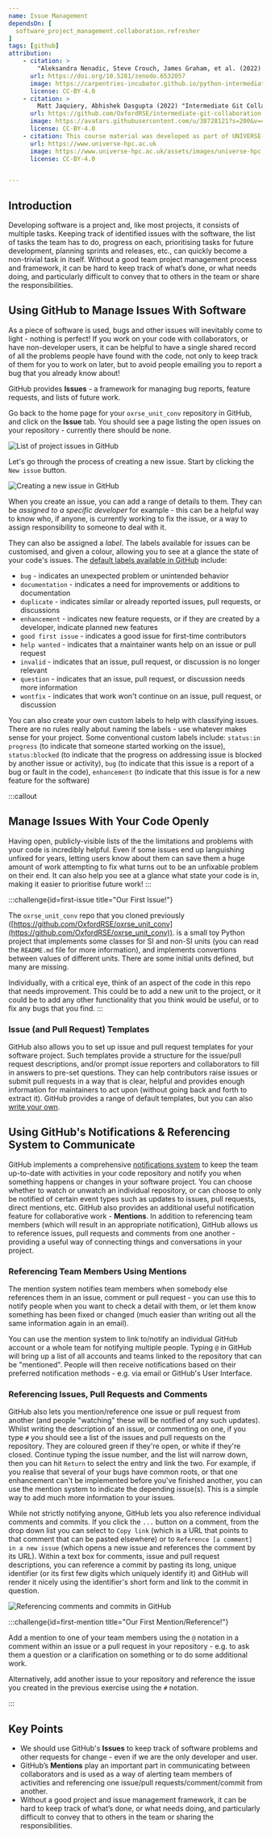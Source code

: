 ```yaml
---
name: Issue Management
dependsOn: [
  software_project_management.collaboration.refresher
]
tags: [github]
attribution: 
    - citation: >
        "Aleksandra Nenadic, Steve Crouch, James Graham, et al. (2022). carpentries-incubator/python-intermediate-development: beta (beta). Zenodo. https://doi.org/10.5281/zenodo.6532057"
      url: https://doi.org/10.5281/zenodo.6532057
      image: https://carpentries-incubator.github.io/python-intermediate-development/assets/img/incubator-logo-blue.svg
      license: CC-BY-4.0
    - citation: >
        Matt Jaquiery, Abhishek Dasgupta (2022) "Intermediate Git Collaboration"
      url: https://github.com/OxfordRSE/intermediate-git-collaboration
      image: https://avatars.githubusercontent.com/u/38728121?s=200&v=4
      license: CC-BY-4.0
    - citation: This course material was developed as part of UNIVERSE-HPC, which is funded through the SPF ExCALIBUR programme under grant number EP/W035731/1 
      url: https://www.universe-hpc.ac.uk
      image: https://www.universe-hpc.ac.uk/assets/images/universe-hpc.png
      license: CC-BY-4.0


---
```


## Introduction

Developing software is a project and, like most projects, it consists of
multiple tasks. Keeping track of identified issues with the software, the list
of tasks the team has to do, progress on each, prioritising tasks for future
development, planning sprints and releases, etc., can quickly become a
non-trivial task in itself.  Without a good team project management process and
framework, it can be hard to keep track of what’s done, or what needs doing, and
particularly difficult to convey that to others in the team or share the
responsibilities.

## Using GitHub to Manage Issues With Software

As a piece of software is used, bugs and other issues will inevitably come to
light - nothing is perfect!  If you work on your code with collaborators, or
have non-developer users, it can be helpful to have a single shared record of
all the problems people have found with the code, not only to keep track of them
for you to work on later, but to avoid people emailing you to report a bug that
you already know about!

GitHub provides **Issues** - a framework for managing bug reports, feature requests, and lists of future work.

Go back to the home page for your `oxrse_unit_conv` repository in GitHub, and click on
the **Issue** tab.
You should see a page listing the open issues on your repository - currently there should be none.

![List of project issues in GitHub](fig/github-issue-list.png)

Let's go through the process of creating a new issue. Start by clicking the `New issue` button.

![Creating a new issue in GitHub](fig/github-new-issue.png)

When you create an issue, you can add a range of details to them. They can be *assigned to a specific developer* for example - this can be a helpful way to know who, if anyone, is currently working to fix the issue, or a way to assign
responsibility to someone to deal with it.

They can also be assigned a *label*. The labels available for issues can be customised, and given a colour, allowing you to see at a glance the state of your code's issues. The [default labels available in GitHub](https://docs.github.com/en/issues/using-labels-and-milestones-to-track-work/managing-labels) include:

- `bug` - indicates an unexpected problem or unintended behavior
- `documentation` - indicates a need for improvements or additions to documentation
- `duplicate` - indicates similar or already reported issues, pull requests, or discussions
- `enhancement` - indicates new feature requests, or if they are created by a developer, indicate planned new features
- `good first issue` - indicates a good issue for first-time contributors
- `help wanted` - indicates that a maintainer wants help on an issue or pull request
- `invalid` - indicates that an issue, pull request, or discussion is no longer relevant
- `question` - indicates that an issue, pull request, or discussion needs more information
- `wontfix` - indicates that work won't continue on an issue, pull request, or discussion

You can also create your own custom labels to help with classifying issues. There are no
rules really about naming the labels - use whatever makes sense for your project. Some
conventional custom labels include: `status:in progress` (to indicate that someone
started working on the issue), `status:blocked` (to indicate that the progress on
addressing issue is blocked by another issue or activity), `bug` (to indicate that this
issue is a report of a bug or fault in the code), `enhancement` (to indicate that this
issue is for a new feature for the software)

:::callout

## Manage Issues With Your Code Openly

Having open, publicly-visible lists of the the limitations and problems with
your code is incredibly helpful. Even if some issues end up languishing unfixed
for years, letting users know about them can save them a huge amount of work
attempting to fix what turns out to be an unfixable problem on their end. It can
also help you see at a glance what state your code is in, making it easier to
prioritise future work!
:::

:::challenge{id=first-issue title="Our First Issue!"}

The `oxrse_unit_conv` repo that you cloned previously
([https://github.com/OxfordRSE/oxrse_unit_conv](https://github.com/OxfordRSE/oxrse_unit_conv)).
is a small toy Python project that implements some classes for SI and non-SI units (you
can
read the `README.md` file for more information), and implements convertions
between values of different units. There are some initial units defined, but many are
missing.

Individually, with a critical eye, think of an aspect of the code in this repo that
needs improvement. This could be to add a new unit to the project, or it could be to add
any other functionality that you think would be useful, or to fix any bugs that you
find.
:::

### Issue (and Pull Request) Templates

GitHub also allows you to set up issue and pull request templates for your
software project.  Such templates provide a structure for the issue/pull request
descriptions, and/or prompt issue reporters and collaborators to fill in answers
to pre-set questions. They can help contributors raise issues or submit pull
requests in a way that is clear, helpful and provides enough information for
maintainers to act upon (without going back and forth to extract it). GitHub
provides a range of default templates, but you can also [write your
own](https://docs.github.com/en/communities/using-templates-to-encourage-useful-issues-and-pull-requests/configuring-issue-templates-for-your-repository).

## Using GitHub's Notifications & Referencing System to Communicate

GitHub implements a comprehensive [notifications system](https://docs.github.com/en/account-and-profile/managing-subscriptions-and-notifications-on-github/setting-up-notifications/configuring-notifications)
to keep the team up-to-date with activities in your code repository and notify you when something happens or changes
in your software project. You can choose whether to watch or unwatch an individual repository,
or can choose to only be notified of certain event types such as updates to issues, pull requests, direct mentions,
etc. GitHub also provides an additional useful notification feature for collaborative work - **Mentions**.
In addition to referencing team members (which will result in an appropriate notification), GitHub allows us
to reference issues, pull requests and comments from one another - providing a useful way of connecting things
and conversations in your project.

### Referencing Team Members Using Mentions

The mention system notifies team members when somebody else references them in
an issue, comment or pull request - you can use this to notify people when you
want to check a detail with them, or let them know something has been fixed or
changed (much easier than writing out all the same information again in an
email).  

You can use the mention system to link to/notify an individual GitHub account or
a whole team for notifying multiple people. Typing `@` in GitHub will
bring up a list of all accounts and teams linked to the repository that can be
"mentioned". People will then receive notifications based on their preferred
notification methods - e.g. via email or GitHub's User Interface.

### Referencing Issues, Pull Requests and Comments

GitHub also lets you mention/reference one issue or pull request from another
(and people "watching" these will be notified of any such updates). Whilst
writing the description of an issue, or commenting on one, if you type
`#` you should see a list of the issues and pull requests on the
repository.  They are coloured green if they're open, or white if they're
closed. Continue typing the issue number, and the list will narrow down, then
you can hit `Return` to select the entry and link the two.  For
example, if you realise that several of your bugs have common roots, or that one
enhancement can't be implemented before you've finished another, you can use the
mention system to indicate the depending issue(s). This is a simple way to add
much more information to your issues.

While not strictly notifying anyone, GitHub lets you also reference individual comments and commits. If you click the
`...` button on a comment, from the drop down list you can select to `Copy link` (which is a URL that points to that
comment that can be pasted elsewhere) or to `Reference [a comment] in a new issue` (which opens a new issue and references
the comment by its URL). Within a text box for comments, issue and pull request descriptions, you can reference
a commit by pasting its long, unique identifier (or its first few digits which uniquely identify it)
and GitHub will render it nicely using the identifier's short form and link to the commit in question.

![Referencing comments and commits in GitHub](fig/github-reference-comments-commits.png)

:::challenge{id=first-mention title="Our First Mention/Reference!"}

Add a mention to one of your team members using the `@` notation
in a comment within an issue or a pull request in your repository - e.g. to
ask them a question or a clarification on something or to do some additional work.

Alternatively, add another issue to your repository and reference the issue you created
in the previous exercise using the `#` notation.

:::

## Key Points

- We should use GitHub's **Issues** to keep track of software problems and other requests for change - even if we are the only developer and user.
- GitHub’s **Mentions** play an important part in communicating between collaborators and is used as a way of alerting team members of activities and referencing one issue/pull requests/comment/commit from another.
- Without a good project and issue management framework, it can be hard to keep track of what’s done, or what needs doing, and particularly difficult to convey that to others in the team or sharing the responsibilities.
